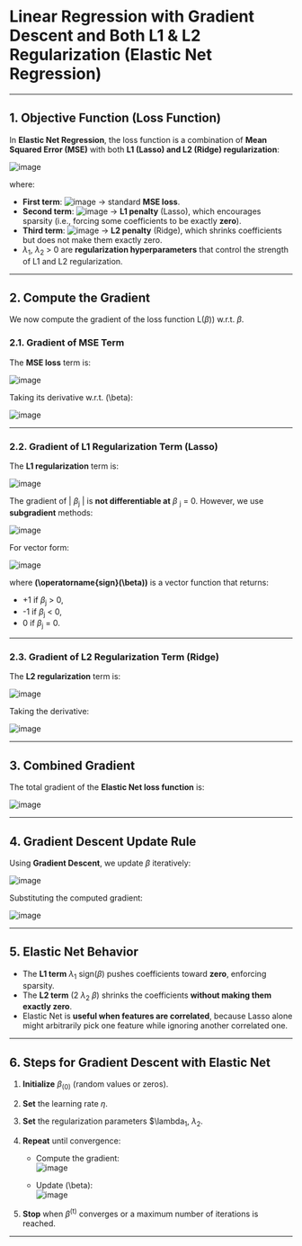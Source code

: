 # **Linear Regression with Gradient Descent and Both L1 & L2 Regularization (Elastic Net Regression)**  
 

---

## **1. Objective Function (Loss Function)**  
In **Elastic Net Regression**, the loss function is a combination of **Mean Squared Error (MSE)** with both **L1 (Lasso) and L2 (Ridge) regularization**:

![image](https://github.com/user-attachments/assets/e723309d-239e-4b51-a298-5f175abb3672)


where:
- **First term**: ![image](https://github.com/user-attachments/assets/6bee08e3-759c-457d-913c-e0409ad04b3c)
 → standard **MSE loss**.
- **Second term**: ![image](https://github.com/user-attachments/assets/b4bdc3d6-1937-4c65-960a-8ae8cd96fbc4)
 → **L1 penalty** (Lasso), which encourages sparsity (i.e., forcing some coefficients to be exactly **zero**).
- **Third term**: ![image](https://github.com/user-attachments/assets/353294f8-8d12-4150-8d37-c9b853798c34)
 → **L2 penalty** (Ridge), which shrinks coefficients but does not make them exactly zero.
- $\lambda$<sub>1</sub>, $\lambda$<sub>2</sub> > 0 are **regularization hyperparameters** that control the strength of L1 and L2 regularization.

---

## **2. Compute the Gradient**  
We now compute the gradient of the loss function L($\beta$)) w.r.t. $\beta$.

### **2.1. Gradient of MSE Term**
The **MSE loss** term is:

![image](https://github.com/user-attachments/assets/d59122bb-49fb-4050-8fa6-db57c67acb78)


Taking its derivative w.r.t. \(\beta\):

![image](https://github.com/user-attachments/assets/2b5980eb-91f0-41a6-801b-11797e6349e3)


---

### **2.2. Gradient of L1 Regularization Term (Lasso)**
The **L1 regularization** term is:

![image](https://github.com/user-attachments/assets/e7b82d05-ff96-4feb-9e1d-d6bc1b9a66e0)


The gradient of | $\beta$<sub>j</sub> | is **not differentiable at** $\beta$ <sub>j</sub> = 0. However, we use **subgradient** methods:

![image](https://github.com/user-attachments/assets/75c05eab-feef-410e-8b60-f90af31d384f)


For vector form:

![image](https://github.com/user-attachments/assets/bd432c1f-0722-4b1a-a782-93f3a477481f)


where **\(\operatorname{sign}(\beta)\)** is a vector function that returns:
- +1 if $\beta$<sub>j</sub> > 0,
- -1 if $\beta$<sub>j</sub> < 0,
- 0 if $\beta$<sub>j</sub> = 0.

---

### **2.3. Gradient of L2 Regularization Term (Ridge)**
The **L2 regularization** term is:

![image](https://github.com/user-attachments/assets/6d1b919b-b816-461f-9ed8-0bae0d69ad7b)


Taking the derivative:

![image](https://github.com/user-attachments/assets/9110b7de-e815-4451-a1c7-aaad278864d4)


---

## **3. Combined Gradient**  
The total gradient of the **Elastic Net loss function** is:

![image](https://github.com/user-attachments/assets/e86ff05b-5ea6-4cf8-9c34-76596c43bf6d)


---

## **4. Gradient Descent Update Rule**  
Using **Gradient Descent**, we update $\beta$ iteratively:

![image](https://github.com/user-attachments/assets/4a6fbb78-d7ed-4344-abac-b7d0bf64c4d6)


Substituting the computed gradient:

![image](https://github.com/user-attachments/assets/fc61138f-56b4-499c-a020-3d79a60269fc)


---

## **5. Elastic Net Behavior**
- The **L1 term** $\lambda$<sub>1</sub> sign($\beta$) pushes coefficients toward **zero**, enforcing sparsity.
- The **L2 term** (2 $\lambda$<sub>2</sub> $\beta$) shrinks the coefficients **without making them exactly zero**.
- Elastic Net is **useful when features are correlated**, because Lasso alone might arbitrarily pick one feature while ignoring another correlated one.

---

## **6. Steps for Gradient Descent with Elastic Net**
1. **Initialize** $\beta$<sub>(0)</sub> (random values or zeros).
2. **Set** the learning rate $\eta$.
3. **Set** the regularization parameters $\lambda<sub>1</sub>, $\lambda$<sub>2</sub>.
4. **Repeat** until convergence:
   - Compute the gradient:  
     ![image](https://github.com/user-attachments/assets/6d26d97a-d544-451e-bb70-ea4a873a724e)

   - Update \(\beta\):  
     ![image](https://github.com/user-attachments/assets/33389304-5c7e-47fb-9017-13eae1bfc21c)

5. **Stop** when $\beta$<sup>(t)</sup> converges or a maximum number of iterations is reached.

---
